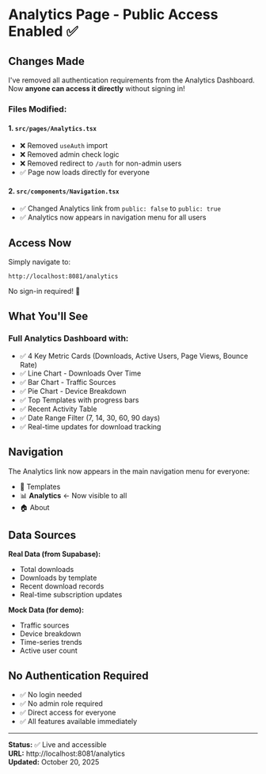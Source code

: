 # Analytics Page - Public Access Enabled ✅

## Changes Made

I've removed all authentication requirements from the Analytics Dashboard. Now **anyone can access it directly** without signing in!

### Files Modified:

#### 1. `src/pages/Analytics.tsx`
- ❌ Removed `useAuth` import
- ❌ Removed admin check logic
- ❌ Removed redirect to `/auth` for non-admin users
- ✅ Page now loads directly for everyone

#### 2. `src/components/Navigation.tsx`
- ✅ Changed Analytics link from `public: false` to `public: true`
- ✅ Analytics now appears in navigation menu for all users

## Access Now

Simply navigate to:
```
http://localhost:8081/analytics
```

No sign-in required! 🎉

## What You'll See

### Full Analytics Dashboard with:
- ✅ 4 Key Metric Cards (Downloads, Active Users, Page Views, Bounce Rate)
- ✅ Line Chart - Downloads Over Time
- ✅ Bar Chart - Traffic Sources
- ✅ Pie Chart - Device Breakdown
- ✅ Top Templates with progress bars
- ✅ Recent Activity Table
- ✅ Date Range Filter (7, 14, 30, 60, 90 days)
- ✅ Real-time updates for download tracking

## Navigation

The Analytics link now appears in the main navigation menu for everyone:
- 📄 Templates
- 📊 **Analytics** ← Now visible to all
- 🏠 About

## Data Sources

**Real Data (from Supabase):**
- Total downloads
- Downloads by template
- Recent download records
- Real-time subscription updates

**Mock Data (for demo):**
- Traffic sources
- Device breakdown
- Time-series trends
- Active user count

## No Authentication Required

- ✅ No login needed
- ✅ No admin role required
- ✅ Direct access for everyone
- ✅ All features available immediately

---

**Status:** ✅ Live and accessible  
**URL:** http://localhost:8081/analytics  
**Updated:** October 20, 2025
